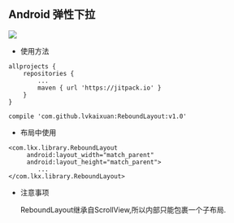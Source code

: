 ## Android 弹性下拉 ##

![](https://github.com/lvkaixuan/ReboundLayout/blob/master/Android下拉.gif)

 - 使用方法
 
```
allprojects {
	repositories {
		...
		maven { url 'https://jitpack.io' }
	}
}
```

```
compile 'com.github.lvkaixuan:ReboundLayout:v1.0'
```

 - 布局中使用

```
<com.lkx.library.ReboundLayout
     android:layout_width="match_parent"
     android:layout_height="match_parent">
        ...
</com.lkx.library.ReboundLayout>
```

 - 注意事项

	ReboundLayout继承自ScrollView,所以内部只能包裹一个子布局.
